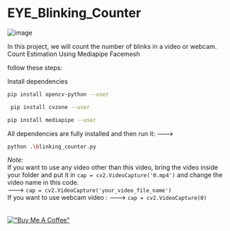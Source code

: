 # EYE_Blinking_Counter
![image](https://user-images.githubusercontent.com/59352357/177317069-4553e0c8-2d46-4b75-b104-3cb43a42abad.png)


In this project, we will count the number of blinks in a video or webcam. Count Estimation Using Mediapipe Facemesh

follow these steps:

Install dependencies
 ```sh
 pip install opencv-python --user
 ```
```sh
 pip install cvzone --user
 ```
 ```sh
 pip install mediapipe --user
 ``` 

All dependencies are fully installed and then run it: ---> 
```sh
python .\blinking_counter.py
```

*Note:* <br>
If you want to use any video other than this video, 
bring the video inside your folder and put it in
`cap = cv2.VideoCapture('0.mp4')` and change the video name in this code. <br> ---> 
`cap = cv2.VideoCapture('your_video_file_name')`
<br>
If you want to use webcam video : ---> `cap = cv2.VideoCapture(0)`
<br><br><br>
[!["Buy Me A Coffee"](https://www.buymeacoffee.com/assets/img/custom_images/orange_img.png)](https://www.buymeacoffee.com/gbraad)
